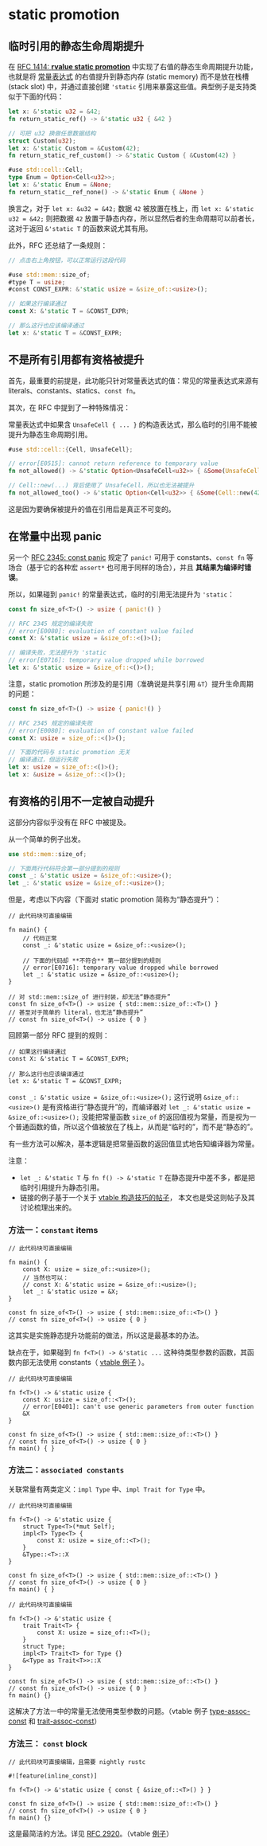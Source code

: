 # static promotion

## 临时引用的静态生命周期提升

在 [RFC 1414: **rvalue static promotion**][RFC 1414] 中实现了右值的静态生命周期提升功能，也就是将
[常量表达式][constexpr] 的右值提升到静态内存 (static memory) 而不是放在栈槽 (stack slot) 中，并通过直接创建 
`'static` 引用来暴露这些值。典型例子是支持类似于下面的代码：

```rust
let x: &'static u32 = &42;
fn return_static_ref() -> &'static u32 { &42 }

// 可把 u32 换做任意数据结构
struct Custom(u32);
let x: &'static Custom = &Custom(42);
fn return_static_ref_custom() -> &'static Custom { &Custom(42) }

#use std::cell::Cell;
type Enum = Option<Cell<u32>>;
let x: &'static Enum = &None;
fn return_static__ref_none() -> &'static Enum { &None }
```

换言之，对于 `let x: &u32 = &42;` 数据 `42` 被放置在栈上，而 `let x: &'static u32 = &42;` 则把数据 `42`
放置于静态内存，所以显然后者的生命周期可以前者长，这对于返回 `&'static T` 的函数来说尤其有用。

此外，RFC 还总结了一条规则：

```rust
// 点击右上角按钮，可以正常运行这段代码

#use std::mem::size_of;
#type T = usize;
#const CONST_EXPR: &'static usize = &size_of::<usize>();

// 如果这行编译通过
const X: &'static T = &CONST_EXPR;

// 那么这行也应该编译通过
let x: &'static T = &CONST_EXPR;
```

[RFC 1414]: https://rust-lang.github.io/rfcs/1414-rvalue_static_promotion.html

[constexpr]: https://doc.rust-lang.org/reference/const_eval.html#constant-expressions

## 不是所有引用都有资格被提升

首先，最重要的前提是，此功能只针对常量表达式的值：常见的常量表达式来源有 literals、constants、statics、`const fn`。

其次，在 RFC 中提到了一种特殊情况：

常量表达式中如果含 `UnsafeCell { ... }` 的构造表达式，那么临时的引用不能被提升为静态生命周期引用。

```rust
#use std::cell::{Cell, UnsafeCell};

// error[E0515]: cannot return reference to temporary value
fn not_allowed() -> &'static Option<UnsafeCell<u32>> { &Some(UnsafeCell::new(42)) }

// Cell::new(...) 背后使用了 UnsafeCell，所以也无法被提升
fn not_allowed_too() -> &'static Option<Cell<u32>> { &Some(Cell::new(42)) }
```

这是因为要确保被提升的值在引用后是真正不可变的。

## 在常量中出现 panic

另一个 [RFC 2345: const panic](https://rust-lang.github.io/rfcs/2345-const-panic.html) 规定了
`panic!` 可用于 constants、`const fn` 等场合（基于它的各种宏 `assert*` 也可用于同样的场合），并且
**其结果为编译时错误**。

所以，如果碰到 `panic!` 的常量表达式，临时的引用无法提升为 `'static`：

```rust
const fn size_of<T>() -> usize { panic!() }

// RFC 2345 规定的编译失败
// error[E0080]: evaluation of constant value failed
const X: &'static usize = &size_of::<()>();

// 编译失败，无法提升为 'static
// error[E0716]: temporary value dropped while borrowed
let x: &'static usize = &size_of::<()>();
```

注意，static promotion 所涉及的是引用（准确说是共享引用 `&T`）提升生命周期的问题：

```rust
const fn size_of<T>() -> usize { panic!() }

// RFC 2345 规定的编译失败
// error[E0080]: evaluation of constant value failed
const X: usize = size_of::<()>();

// 下面的代码与 static promotion 无关
// 编译通过，但运行失败
let x: usize = size_of::<()>();
let x: &usize = &size_of::<()>();
```

## 有资格的引用不一定被自动提升

这部分内容似乎没有在 RFC 中被提及。

从一个简单的例子出发。

```rust
use std::mem::size_of;

// 下面两行代码符合第一部分提到的规则
const _: &'static usize = &size_of::<usize>();
let _: &'static usize = &size_of::<usize>();
```

但是，考虑以下内容（下面对 static promotion 简称为“静态提升”）：

```rust,editable
// 此代码块可直接编辑

fn main() {
    // 代码正常
    const _: &'static usize = &size_of::<usize>();

    // 下面的代码却 **不符合** 第一部分提到的规则
    // error[E0716]: temporary value dropped while borrowed
    let _: &'static usize = &size_of::<usize>();
}

// 对 std::mem::size_of 进行封装，却无法“静态提升”
const fn size_of<T>() -> usize { std::mem::size_of::<T>() }
// 甚至对于简单的 literal，也无法“静态提升”
// const fn size_of<T>() -> usize { 0 }
```

回顾第一部分 RFC 提到的规则：

```rust,ignore
// 如果这行编译通过
const X: &'static T = &CONST_EXPR;

// 那么这行也应该编译通过
let x: &'static T = &CONST_EXPR;
```

`const _: &'static usize = &size_of::<usize>();` 这行说明 `&size_of::<usize>()` 是有资格进行“静态提升”的，而编译器对
`let _: &'static usize = &size_of::<usize>();` 没能把常量函数 `size_of`
的返回值视为常量，而是视为一个普通函数的值，所以这个值被放在了栈上，从而是“临时的”，而不是“静态的”。

有一些方法可以解决，基本逻辑是把常量函数的返回值显式地告知编译器为常量。

注意：
* `let _: &'static T` 与 `fn f() -> &'static T` 在静态提升中差不多，都是把临时引用提升为静态引用。
* 链接的例子基于一个关于 [vtable 构造技巧的帖子](https://users.rust-lang.org/t/custom-vtables-with-integers)，
  本文也是受这则帖子及其讨论梳理出来的。

### 方法一：`constant` items

```rust,editable
// 此代码块可直接编辑

fn main() {
    const X: usize = size_of::<usize>();
    // 当然也可以：
    // const X: &'static usize = &size_of::<usize>();
    let _: &'static usize = &X;
}

const fn size_of<T>() -> usize { std::mem::size_of::<T>() }
// const fn size_of<T>() -> usize { 0 }
```

这其实是实施静态提升功能前的做法，所以这是最基本的办法。

缺点在于，如果碰到 `fn f<T>() -> &'static ...` 这种待类型参数的函数，其函数内部无法使用 constants（
[vtable 例子](https://play.rust-lang.org/?version=stable&mode=debug&edition=2021&gist=0abfbff9738af2fcfb4f36b310c51fe8) ）。

```rust,editable
// 此代码块可直接编辑

fn f<T>() -> &'static usize {
    const X: usize = size_of::<T>();
    // error[E0401]: can't use generic parameters from outer function
    &X
}

const fn size_of<T>() -> usize { std::mem::size_of::<T>() }
// const fn size_of<T>() -> usize { 0 }
fn main() { }
```


### 方法二：`associated constants`

关联常量有两类定义：`impl Type` 中、`impl Trait for Type` 中。

```rust,editable
// 此代码块可直接编辑

fn f<T>() -> &'static usize {
    struct Type<T>(*mut Self);
    impl<T> Type<T> {
        const X: usize = size_of::<T>();
    }
    &Type::<T>::X
}

const fn size_of<T>() -> usize { std::mem::size_of::<T>() }
// const fn size_of<T>() -> usize { 0 }
fn main() { }
```

```rust,editable
// 此代码块可直接编辑

fn f<T>() -> &'static usize {
    trait Trait<T> {
        const X: usize = size_of::<T>();
    }
    struct Type;
    impl<T> Trait<T> for Type {}
    &<Type as Trait<T>>::X
}

const fn size_of<T>() -> usize { std::mem::size_of::<T>() }
// const fn size_of<T>() -> usize { 0 }
fn main() {}
```

这解决了方法一中的常量无法使用类型参数的问题。（vtable 例子 [type-assoc-const] 和 [trait-assoc-const]）

[type-assoc-const]: https://users.rust-lang.org/t/custom-vtables-with-integers/78508/5

[trait-assoc-const]: https://users.rust-lang.org/t/custom-vtables-with-integers/78508/2

### 方法三： `const` block

```rust,editable
// 此代码块可直接编辑，且需要 nightly rustc

#![feature(inline_const)]

fn f<T>() -> &'static usize { const { &size_of::<T>() } }

const fn size_of<T>() -> usize { std::mem::size_of::<T>() }
// const fn size_of<T>() -> usize { 0 }
fn main() {}
```

这是最简洁的方法。详见 [RFC 2920]。（vtable [例子](https://users.rust-lang.org/t/custom-vtables-with-integers/78508/7)）

[RFC 2920]: https://rust-lang.github.io/rfcs/2920-inline-const.html
